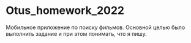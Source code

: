 # Otus_homework_2022
Мобильное приложение по поиску фильмов. 
Основной целью было выполнить задание и при этом понимать, что я пишу. 
